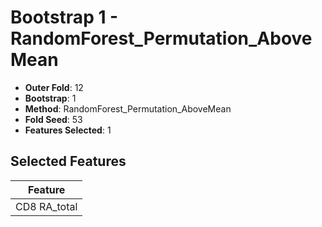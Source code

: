# Bootstrap 1 - RandomForest_Permutation_AboveMean

- **Outer Fold**: 12
- **Bootstrap**: 1
- **Method**: RandomForest_Permutation_AboveMean
- **Fold Seed**: 53
- **Features Selected**: 1

## Selected Features

| Feature |
|---------|
| CD8 RA_total |
